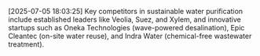 [2025-07-05 18:03:25] Key competitors in sustainable water purification include established leaders like Veolia, Suez, and Xylem, and innovative startups such as Oneka Technologies (wave-powered desalination), Epic Cleantec (on-site water reuse), and Indra Water (chemical-free wastewater treatment).
